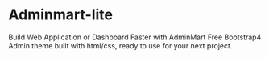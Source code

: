 # Adminmart-lite
Build Web Application or Dashboard Faster with AdminMart Free Bootstrap4 Admin theme built with html/css, ready to use for your next project.
